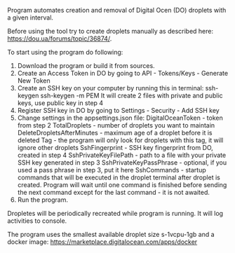 Program automates creation and removal of Digital Ocen (DO) droplets with a given interval.

Before using the tool try to create droplets manually as described here: https://dou.ua/forums/topic/36874/.

To start using the program do following: 
1. Download the program or build it from sources.
2. Create an Access Token in DO by going to API - Tokens/Keys - Generate New Token
3. Create an SSH key on your computer by running this in terminal: ssh-keygen ssh-keygen -m PEM
   It will create 2 files with private and public keys, use public key in step 4
4. Register SSH key in DO by going to Settings - Security - Add SSH key
5. Change settings in the appsettings.json file:
    DigitalOceanToken - token from step 2
    TotalDroplets - number of droplets you want to maintain
    DeleteDropletsAfterMinutes - maximum age of a droplet before it is deleted
    Tag - the program will only look for droplets with this tag, it will ignore other droplets
    SshFingerprint - SSH key fingerprint from DO, created in step 4
    SshPrivateKeyFilePath - path to a file with your private SSH key generated in step 3
    SshPrivateKeyPassPhrase - optional, if you used a pass phrase in step 3, put it here
    SshCommands - startup commands that will be executed in the droplet terminal after droplet is created. Program will wait until one command is finished before sending the next command except for the last command - it is not awaited.
6. Run the program.

Dropletes will be periodically recreated while program is running. It will log activities to console.

The program uses the smallest available droplet size s-1vcpu-1gb and a docker image: https://marketplace.digitalocean.com/apps/docker

